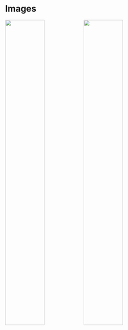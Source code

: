 # Images

<img src="http://i.imgur.com/XnOAPt9.png" width="50%"/><img src="http://i.imgur.com/eBXJfHC.png" width="50%"/>

